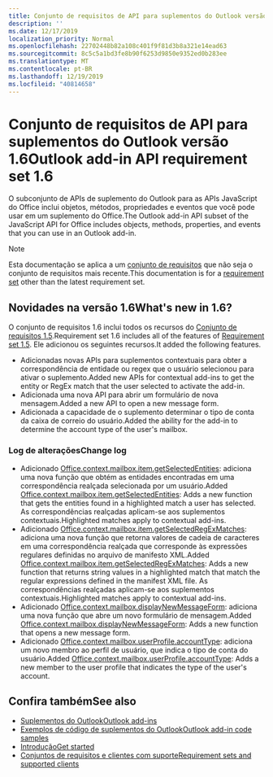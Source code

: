 ```yaml
---
title: Conjunto de requisitos de API para suplementos do Outlook versão 1.6
description: ''
ms.date: 12/17/2019
localization_priority: Normal
ms.openlocfilehash: 22702448b82a108c401f9f81d3b8a321e14ead63
ms.sourcegitcommit: 8c5c5a1bd3fe8b90f6253d9850e9352ed0b283ee
ms.translationtype: MT
ms.contentlocale: pt-BR
ms.lasthandoff: 12/19/2019
ms.locfileid: "40814658"
---
```

# <a name="outlook-add-in-api-requirement-set-16"></a><span data-ttu-id="ad6a8-102">Conjunto de requisitos de API para suplementos do Outlook versão 1.6</span><span class="sxs-lookup"><span data-stu-id="ad6a8-102">Outlook add-in API requirement set 1.6</span></span>

<span data-ttu-id="ad6a8-103">O subconjunto de APIs de suplemento do Outlook para as APIs JavaScript do Office inclui objetos, métodos, propriedades e eventos que você pode usar em um suplemento do Office.</span><span class="sxs-lookup"><span data-stu-id="ad6a8-103">The Outlook add-in API subset of the JavaScript API for Office includes objects, methods, properties, and events that you can use in an Outlook add-in.</span></span>

> [!NOTE]
> <span data-ttu-id="ad6a8-104">Esta documentação se aplica a um [conjunto de requisitos](/office/dev/add-ins/reference/requirement-sets/outlook-api-requirement-sets) que não seja o conjunto de requisitos mais recente.</span><span class="sxs-lookup"><span data-stu-id="ad6a8-104">This documentation is for a [requirement set](/office/dev/add-ins/reference/requirement-sets/outlook-api-requirement-sets) other than the latest requirement set.</span></span>

## <a name="whats-new-in-16"></a><span data-ttu-id="ad6a8-105">Novidades na versão 1.6</span><span class="sxs-lookup"><span data-stu-id="ad6a8-105">What's new in 1.6?</span></span>

<span data-ttu-id="ad6a8-106">O conjunto de requisitos 1.6 inclui todos os recursos do [Conjunto de requisitos 1.5](../requirement-set-1.5/outlook-requirement-set-1.5.md).</span><span class="sxs-lookup"><span data-stu-id="ad6a8-106">Requirement set 1.6 includes all of the features of [Requirement set 1.5](../requirement-set-1.5/outlook-requirement-set-1.5.md).</span></span> <span data-ttu-id="ad6a8-107">Ele adicionou os seguintes recursos.</span><span class="sxs-lookup"><span data-stu-id="ad6a8-107">It added the following features.</span></span>

- <span data-ttu-id="ad6a8-108">Adicionadas novas APIs para suplementos contextuais para obter a correspondência de entidade ou regex que o usuário selecionou para ativar o suplemento.</span><span class="sxs-lookup"><span data-stu-id="ad6a8-108">Added new APIs for contextual add-ins to get the entity or RegEx match that the user selected to activate the add-in.</span></span>
- <span data-ttu-id="ad6a8-109">Adicionada uma nova API para abrir um formulário de nova mensagem.</span><span class="sxs-lookup"><span data-stu-id="ad6a8-109">Added a new API to open a new message form.</span></span>
- <span data-ttu-id="ad6a8-110">Adicionada a capacidade de o suplemento determinar o tipo de conta da caixa de correio do usuário.</span><span class="sxs-lookup"><span data-stu-id="ad6a8-110">Added the ability for the add-in to determine the account type of the user's mailbox.</span></span>

### <a name="change-log"></a><span data-ttu-id="ad6a8-111">Log de alterações</span><span class="sxs-lookup"><span data-stu-id="ad6a8-111">Change log</span></span>

- <span data-ttu-id="ad6a8-112">Adicionado [Office.context.mailbox.item.getSelectedEntities](office.context.mailbox.item.md#methods): adiciona uma nova função que obtém as entidades encontradas em uma correspondência realçada selecionada por um usuário.</span><span class="sxs-lookup"><span data-stu-id="ad6a8-112">Added [Office.context.mailbox.item.getSelectedEntities](office.context.mailbox.item.md#methods): Adds a new function that gets the entities found in a highlighted match a user has selected.</span></span> <span data-ttu-id="ad6a8-113">As correspondências realçadas aplicam-se aos suplementos contextuais.</span><span class="sxs-lookup"><span data-stu-id="ad6a8-113">Highlighted matches apply to contextual add-ins.</span></span>
- <span data-ttu-id="ad6a8-114">Adicionado [Office.context.mailbox.item.getSelectedRegExMatches](office.context.mailbox.item.md#methods): adiciona uma nova função que retorna valores de cadeia de caracteres em uma correspondência realçada que corresponde às expressões regulares definidas no arquivo de manifesto XML.</span><span class="sxs-lookup"><span data-stu-id="ad6a8-114">Added [Office.context.mailbox.item.getSelectedRegExMatches](office.context.mailbox.item.md#methods): Adds a new function that returns string values in a highlighted match that match the regular expressions defined in the manifest XML file.</span></span> <span data-ttu-id="ad6a8-115">As correspondências realçadas aplicam-se aos suplementos contextuais.</span><span class="sxs-lookup"><span data-stu-id="ad6a8-115">Highlighted matches apply to contextual add-ins.</span></span>
- <span data-ttu-id="ad6a8-116">Adicionado [Office.context.mailbox.displayNewMessageForm](office.context.mailbox.md#methods): adiciona uma nova função que abre um novo formulário de mensagem.</span><span class="sxs-lookup"><span data-stu-id="ad6a8-116">Added [Office.context.mailbox.displayNewMessageForm](office.context.mailbox.md#methods): Adds a new function that opens a new message form.</span></span>
- <span data-ttu-id="ad6a8-117">Adicionado [Office.context.mailbox.userProfile.accountType](office.context.mailbox.userprofile.md#properties): adiciona um novo membro ao perfil de usuário, que indica o tipo de conta do usuário.</span><span class="sxs-lookup"><span data-stu-id="ad6a8-117">Added [Office.context.mailbox.userProfile.accountType](office.context.mailbox.userprofile.md#properties): Adds a new member to the user profile that indicates the type of the user's account.</span></span>

## <a name="see-also"></a><span data-ttu-id="ad6a8-118">Confira também</span><span class="sxs-lookup"><span data-stu-id="ad6a8-118">See also</span></span>

- [<span data-ttu-id="ad6a8-119">Suplementos do Outlook</span><span class="sxs-lookup"><span data-stu-id="ad6a8-119">Outlook add-ins</span></span>](/outlook/add-ins/)
- [<span data-ttu-id="ad6a8-120">Exemplos de código de suplementos do Outlook</span><span class="sxs-lookup"><span data-stu-id="ad6a8-120">Outlook add-in code samples</span></span>](https://developer.microsoft.com/outlook/gallery/?filterBy=Outlook,Samples,Add-ins)
- [<span data-ttu-id="ad6a8-121">Introdução</span><span class="sxs-lookup"><span data-stu-id="ad6a8-121">Get started</span></span>](/outlook/add-ins/quick-start)
- [<span data-ttu-id="ad6a8-122">Conjuntos de requisitos e clientes com suporte</span><span class="sxs-lookup"><span data-stu-id="ad6a8-122">Requirement sets and supported clients</span></span>](../../requirement-sets/outlook-api-requirement-sets.md)
